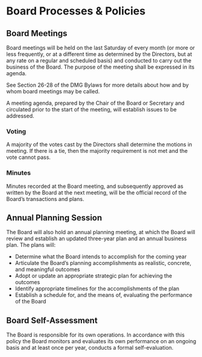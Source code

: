 # Board Processes & Policies

## Board Meetings

Board meetings will be held on the last Saturday of every month (or more or less frequently, or at a different time as determined by the Directors, but at any rate on a regular and scheduled basis) and conducted to carry out the business of the Board. The purpose of the meeting shall be expressed in its agenda.

See Section 26-28 of the DMG Bylaws for more details about how and by whom board meetings may be called.

A meeting agenda, prepared by the Chair of the Board or Secretary and circulated prior to the start of the meeting, will establish issues to be addressed.

### Voting

A majority of the votes cast by the Directors shall determine the motions in meeting. If there is a tie, then the majority requirement is not met and the vote cannot pass.

### Minutes

Minutes recorded at the Board meeting, and subsequently approved as written by the Board at the next meeting, will be the official record of the Board’s transactions and plans.

## Annual Planning Session

The Board will also hold an annual planning meeting, at which the Board will review and establish an updated three-year plan and an annual business plan. The plans will:

* Determine what the Board intends to accomplish for the coming year
* Articulate the Board’s planning accomplishments as realistic, concrete, and meaningful outcomes
* Adopt or update an appropriate strategic plan for achieving the outcomes
* Identify appropriate timelines for the accomplishments of the plan
* Establish a schedule for, and the means of, evaluating the performance of the Board

## Board Self-Assessment

The Board is responsible for its own operations. In accordance with this policy the Board monitors and evaluates its own performance on an ongoing basis and at least once per year, conducts a formal self-evaluation.

